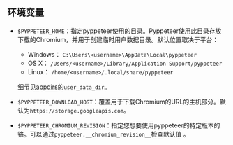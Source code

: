 ## 环境变量

- `$PYPPETEER_HOME`：指定pyppeteer使用的目录。Pyppeteer使用此目录存放下载的Chromium，并用于创建临时用户数据目录。默认位置取决于平台：

  - Windows： `C:\Users\<username>\AppData\Local\pyppeteer`
  - OS X： `/Users/<username>/Library/Application Support/pyppeteer`
  - Linux： `/home/<username>/.local/share/pyppeteer` 

  细节见[appdirs](https://pypi.org/project/appdirs/)的`user_data_dir`。

- `$PYPPETEER_DOWNLOAD_HOST`：覆盖用于下载Chromium的URL的主机部分。默认为`https://storage.googleapis.com`。

- `$PYPPETEER_CHROMIUM_REVISION`：指定您想要使用pyppeteer的特定版本的铬。可以通过`pyppeteer.__chromium_revision__`检查默认值 。
